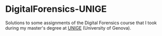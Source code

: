 # DigitalForensics-UNIGE

Solutions to some assignments of the Digital Forensics course that I took during my master's degree at [UNIGE](https://unige.it/) (University of Genova).
